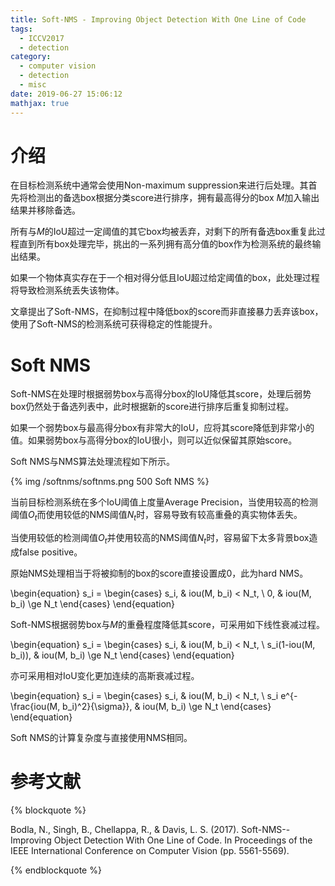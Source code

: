 ```yaml
---
title: Soft-NMS - Improving Object Detection With One Line of Code
tags:
  - ICCV2017
  - detection
category:
  - computer vision
  - detection
  - misc
date: 2019-06-27 15:06:12
mathjax: true
---
```


# 介绍

在目标检测系统中通常会使用Non-maximum suppression来进行后处理。其首先将检测出的备选box根据分类score进行排序，拥有最高得分的box $M$加入输出结果并移除备选。

所有与$M$的IoU超过一定阈值的其它box均被丢弃，对剩下的所有备选box重复此过程直到所有box处理完毕，挑出的一系列拥有高分值的box作为检测系统的最终输出结果。

如果一个物体真实存在于一个相对得分低且IoU超过给定阈值的box，此处理过程将导致检测系统丢失该物体。

文章提出了Soft-NMS，在抑制过程中降低box的score而非直接暴力丢弃该box，使用了Soft-NMS的检测系统可获得稳定的性能提升。

# Soft NMS

Soft-NMS在处理时根据弱势box与高得分box的IoU降低其score，处理后弱势box仍然处于备选列表中，此时根据新的score进行排序后重复抑制过程。

如果一个弱势box与最高得分box有非常大的IoU，应将其score降低到非常小的值。如果弱势box与高得分box的IoU很小，则可以近似保留其原始score。

Soft NMS与NMS算法处理流程如下所示。

{% img /softnms/softnms.png 500 Soft NMS %}

当前目标检测系统在多个IoU阈值上度量Average Precision，当使用较高的检测阈值$O_t$而使用较低的NMS阈值$N_t$时，容易导致有较高重叠的真实物体丢失。

当使用较低的检测阈值$O_t$并使用较高的NMS阈值$N_t$时，容易留下太多背景box造成false positive。

原始NMS处理相当于将被抑制的box的score直接设置成0，此为hard NMS。

\begin{equation}
    s_i = \begin{cases} s_i, & iou(M, b_i) < N_t, \\ 0, & iou(M, b_i) \ge N_t \end{cases}
\end{equation}

Soft-NMS根据弱势box与$M$的重叠程度降低其score，可采用如下线性衰减过程。

\begin{equation}
    s_i = \begin{cases} s_i, & iou(M, b_i) < N_t, \\ s_i(1-iou(M, b_i)), & iou(M, b_i) \ge N_t \end{cases}
\end{equation}

亦可采用相对IoU变化更加连续的高斯衰减过程。

\begin{equation}
    s_i = \begin{cases} s_i, & iou(M, b_i) < N_t, \\ s_i e^{-\frac{iou(M, b_i)^2}{\sigma}}, & iou(M, b_i) \ge N_t \end{cases}
\end{equation}

Soft NMS的计算复杂度与直接使用NMS相同。

# 参考文献

{% blockquote %}

Bodla, N., Singh, B., Chellappa, R., & Davis, L. S. (2017). Soft-NMS--Improving Object Detection With One Line of Code. In Proceedings of the IEEE International Conference on Computer Vision (pp. 5561-5569).

{% endblockquote %}
